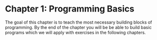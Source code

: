 # Chapter 1: Programming Basics

The goal of this chapter is to teach the most necessary building blocks of programming.
By the end of the chapter you will be be able to build basic programs which we will apply with exercises in the following chapters.
